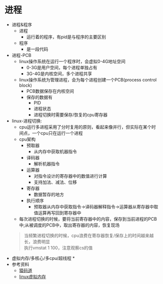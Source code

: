 # 进程
* 进程&程序
    * 进程
        * 运行着的程序，有pid是与程序的主要区别
    * 程序
        * 是一段代码
* 进程-PCB
    * linux操作系统在运行一个程序时，会虚拟0-4G地址空间
        * 0-3G是用户空间，每个进程单独占有
        * 3G-4G是内核空间，多个进程共享
    * linux操作系统为管理进程，会为每个进程创建一个PCB(process control block)
        * PCB数据保存在内核空间
        * 保存的数据有
            * PID
            * 进程状态
            * 进程切换时需要保存/恢复的cpu寄存器
* linux-进程切换:  
    * cpu运行多进程采用了分时复用的原则，看起来像并行，但实际在某个时间点，一个cpu只在运行一个进程
    * cpu架构
        * 预取器
            * 从内存中获取机器指令
        * 译码器
            * 解析机器指令
        * 运算器
            * 对指令设计的寄存器中的数值进行计算
            * 支持加法、减法、位移
        * 寄存器
            * 数据暂存的地方
        * 执行顺序
            * 预取器从内存中获取指令->译码器解释指令->运算器从寄存器中取值运算再写回到寄存器中
    * 每次进程切换的时候，要将当前寄存器中的内容，保存到当前进程的PCB中;从被调度的PCB中，取出寄存器的内容，恢复现场
    > 当频繁进程切换的时候，cpu浪费在寄存器恢复/保存上的时间越来越长，浪费明显  
    执行vmstat 1 100，注意观察cs的值
* 虚拟内存/多核心/多cpu/超线程
    * 
*  参考资料
    * [猿码道](https://www.jianshu.com/p/5549e89133d2)
    * [linux虚拟内存](https://blog.csdn.net/ZYZMZM_/article/details/87893543)